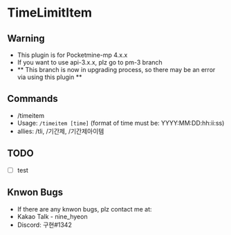 # TimeLimitItem

## Warning
 - This plugin is for Pocketmine-mp 4.x.x
 - If you want to use api-3.x.x, plz go to pm-3 branch
 - ** This branch is now in upgrading process, so there may be an error via using this plugin **

## Commands
 - /timeitem
 - Usage: `/timeitem [time]` (format of time must be: YYYY:MM:DD:hh:ii:ss)
 - allies: /tli, /기간제, /기간제아이템
 
## TODO
 - [ ] test

## Knwon Bugs
 - If there are any knwon bugs, plz contact me at:
  - Kakao Talk - nine_hyeon
  - Discord: 구현#1342
